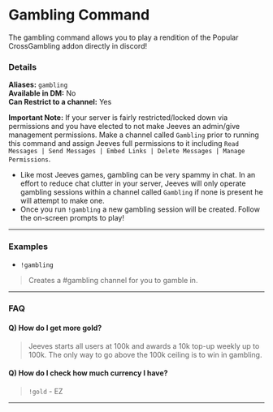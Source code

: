 # Gambling Command

The gambling command allows you to play a rendition of the Popular CrossGambling addon directly in discord!



### Details

**Aliases:** `gambling`   
**Available in DM:** No   
**Can Restrict to a channel:** Yes    

**Important Note:** If your server is fairly restricted/locked down via permissions and you have elected to not make Jeeves an admin/give management permissions. Make a channel called `Gambling` prior to running this command and assign Jeeves full permissions to it including `Read Messages | Send Messages | Embed Links | Delete Messages | Manage Permissions`.

* Like most Jeeves games, gambling can be very spammy in chat. In an effort to reduce chat clutter in your server, Jeeves will only operate gambling sessions within a channel called `Gambling` if none is present he will attempt to make one.
* Once you run `!gambling` a new gambling session will be created. Follow the on-screen prompts to play!
***
### Examples

* `!gambling`
> Creates a #gambling channel for you to gamble in.

***
### FAQ

#### Q) How do I get more gold?
> Jeeves starts all users at 100k and awards a 10k top-up weekly up to 100k. The only way to go above the 100k ceiling is to win in gambling.

#### Q) How do I check how much currency I have?
> `!gold` - EZ
***
